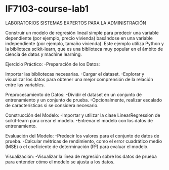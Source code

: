 # IF7103-course-lab1
LABORATORIOS SISTEMAS EXPERTOS PARA LA ADMINISTRACIÓN

Construir un modelo de regresión lineal simple para predecir una variable dependiente (por ejemplo, precio vivienda) basándose en una variable independiente (por ejemplo, tamaño vivienda). Este ejemplo utiliza Python y la biblioteca scikit-learn, que es una biblioteca muy popular en el ámbito de ciencia de datos y machine learning.

Ejercicio Práctico:
-Preparación de los Datos:

Importar las bibliotecas necesarias.
-Cargar el dataset.
-Explorar y visualizar los datos para obtener una mejor comprensión de la relación entre las variables.

Preprocesamiento de Datos:
-Dividir el dataset en un conjunto de entrenamiento y un conjunto de prueba.
-Opcionalmente, realizar escalado de características si se considera necesario.

Construcción del Modelo:
-Importar y utilizar la clase LinearRegression de scikit-learn para crear el modelo.
-Entrenar el modelo con los datos de entrenamiento.

Evaluación del Modelo:
-Predecir los valores para el conjunto de datos de prueba.
-Calcular métricas de rendimiento, como el error cuadrático medio (MSE) o el coeficiente de determinación (R²) para evaluar el modelo.

Visualización:
-Visualizar la línea de regresión sobre los datos de prueba para entender cómo el modelo se ajusta a los datos.
